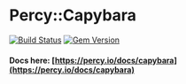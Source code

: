 # Percy::Capybara

[![Build Status](https://travis-ci.org/percy/percy-capybara.svg?branch=master)](https://travis-ci.org/percy/percy-capybara)
[![Gem Version](https://badge.fury.io/rb/percy-capybara.svg)](http://badge.fury.io/rb/percy-capybara)

#### Docs here: [https://percy.io/docs/capybara](https://percy.io/docs/capybara)

